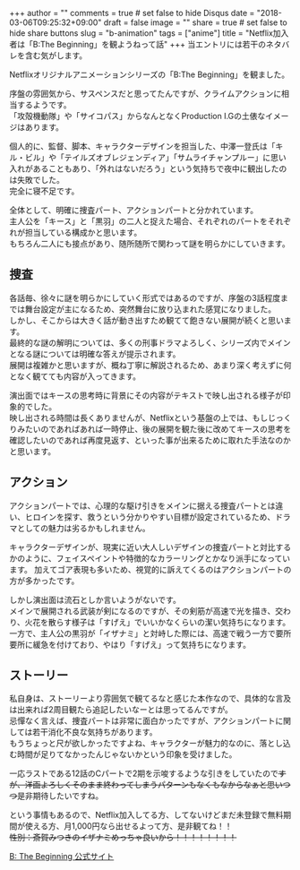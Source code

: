 +++
author = ""
comments = true	# set false to hide Disqus
date = "2018-03-06T09:25:32+09:00"
draft = false
image = ""
share = true	# set false to hide share buttons
slug = "b-animation"
tags = ["anime"]
title = "Netflix加入者は「B:The Beginning」を観ようねって話"
+++
当エントリには若干のネタバレを含む気がします。<!--more-->

Netflixオリジナルアニメーションシリーズの「B:The Beginning」を観ました。

序盤の雰囲気から、サスペンスだと思ってたんですが、クライムアクションに相当するようです。  
「攻殻機動隊」や「サイコパス」からなんとなくProduction I.Gの土俵なイメージはあります。

個人的に、監督、脚本、キャラクターデザインを担当した、中澤一登氏は「キル・ビル」や「テイルズオブレジェンディア」「サムライチャンプルー」に思い入れがあることもあり、「外れはないだろう」という気持ちで夜中に観出したのは失敗でした。  
完全に寝不足です。

全体として、明確に捜査パート、アクションパートと分かれています。  
主人公を「キース」と「黒羽」の二人と捉えた場合、それぞれのパートをそれぞれが担当している構成かと思います。  
もちろん二人にも接点があり、随所随所で関わって謎を明らかにしていきます。

## 捜査

各話毎、徐々に謎を明らかにしていく形式ではあるのですが、序盤の3話程度までは舞台設定が主になるため、突然舞台に放り込まれた感覚になりました。  
しかし、そこからは大きく話が動き出すため観てて飽きない展開が続くと思います。  
最終的な謎の解明については、多くの刑事ドラマよろしく、シリーズ内でメインとなる謎については明確な答えが提示されます。  
展開は複雑かと思いますが、概ね丁寧に解説されるため、あまり深く考えずに何となく観てても内容が入ってきます。

演出面ではキースの思考時に背景にその内容がテキストで映し出される様子が印象的でした。  
映し出される時間は長くありませんが、Netflixという基盤の上では、もしじっくりみたいのであればあれば一時停止、後の展開を観た後に改めてキースの思考を確認したいのであれば再度見返す、といった事が出来るために取れた手法なのかと思います。

## アクション

アクションパートでは、心理的な駆け引きをメインに据える捜査パートとは違い、ヒロインを探す、救うという分かりやすい目標が設定されているため、ドラマとしての魅力は劣るかもしれません。  

キャラクターデザインが、現実に近い大人しいデザインの捜査パートと対比するかのように、フェイスペイントや特徴的なカラーリングとかなり派手になっています。
加えてゴア表現も多いため、視覚的に訴えてくるのはアクションパートの方が多かったです。

しかし演出面は流石としか言いようがないです。  
メインで展開される武装が剣になるのですが、その剣筋が高速で光を描き、交わり、火花を散らす様子は「すげえ」でいいかなくらいの潔い気持ちになります。  
一方で、主人公の黒羽が「イザナミ」と対峙した際には、高速で戦う一方で要所要所に緩急を付けており、やはり「すげえ」って気持ちになります。

## ストーリー

私自身は、ストーリーより雰囲気で観てるなと感じた本作なので、具体的な言及は出来れば2周目観たら追記したいなーとは思ってるんですが。  
忌憚なく言えば、捜査パートは非常に面白かったですが、アクションパートに関しては若干消化不良な気持ちがあります。  
もうちょっと尺が欲しかったですよね、キャラクターが魅力的なのに、落とし込む時間が足りてなかったんじゃないかという印象を受けました。  

一応ラストである12話のCパートで2期を示唆するような引きをしていたので<del>すが、洋画よろしくそのまま終わってしまうパターンもなくもなからなぁと思いつつ</del>是非期待したいですね。

という事情もあるので、Netflix加入してる方、してないけどまだ未登録で無料期間が使える方、月1,000円なら出せるよって方、是非観てね！！  
<del>性別：斎賀みつきのイザナミめっちゃ良いから！！！！！！！！</del>

<a href="http://www.b-animation.jp/" target="_blank">B: The Beginning 公式サイト</a>